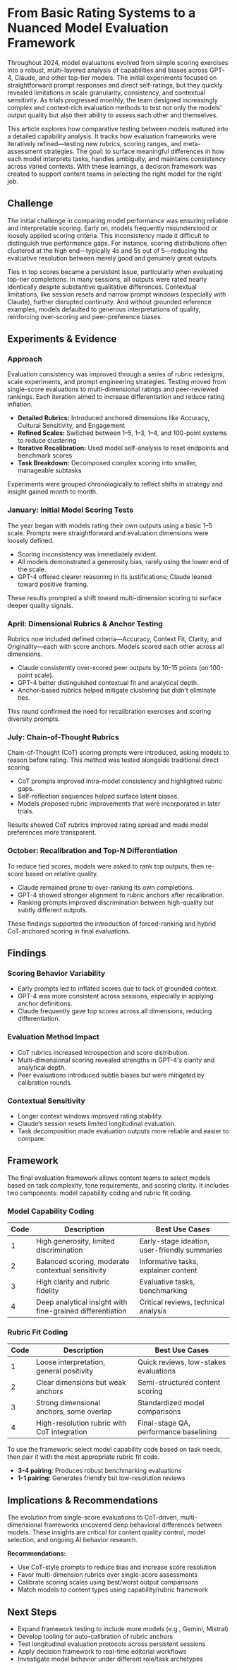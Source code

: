 # From Basic Rating Systems to a Nuanced Model Evaluation Framework

Throughout 2024, model evaluations evolved from simple scoring exercises into a robust, multi-layered analysis of capabilities and biases across GPT-4, Claude, and other top-tier models. The initial experiments focused on straightforward prompt responses and direct self-ratings, but they quickly revealed limitations in scale granularity, consistency, and contextual sensitivity. As trials progressed monthly, the team designed increasingly complex and context-rich evaluation methods to test not only the models' output quality but also their ability to assess each other and themselves.

This article explores how comparative testing between models matured into a detailed capability analysis. It tracks how evaluation frameworks were iteratively refined—testing new rubrics, scoring ranges, and meta-assessment strategies. The goal: to surface meaningful differences in how each model interprets tasks, handles ambiguity, and maintains consistency across varied contexts. With these learnings, a decision framework was created to support content teams in selecting the right model for the right job.

## Challenge

The initial challenge in comparing model performance was ensuring reliable and interpretable scoring. Early on, models frequently misunderstood or loosely applied scoring criteria. This inconsistency made it difficult to distinguish true performance gaps. For instance, scoring distributions often clustered at the high end—typically 4s and 5s out of 5—reducing the evaluative resolution between merely good and genuinely great outputs.

Ties in top scores became a persistent issue, particularly when evaluating top-tier completions. In many sessions, all outputs were rated nearly identically despite substantive qualitative differences. Contextual limitations, like session resets and narrow prompt windows (especially with Claude), further disrupted continuity. And without grounded reference examples, models defaulted to generous interpretations of quality, reinforcing over-scoring and peer-preference biases.

## Experiments & Evidence

### Approach

Evaluation consistency was improved through a series of rubric redesigns, scale experiments, and prompt engineering strategies. Testing moved from single-score evaluations to multi-dimensional ratings and peer-reviewed rankings. Each iteration aimed to increase differentiation and reduce rating inflation.

* **Detailed Rubrics:** Introduced anchored dimensions like Accuracy, Cultural Sensitivity, and Engagement
* **Refined Scales:** Switched between 1–5, 1–3, 1–4, and 100-point systems to reduce clustering
* **Iterative Recalibration:** Used model self-analysis to reset endpoints and benchmark scores
* **Task Breakdown:** Decomposed complex scoring into smaller, manageable subtasks

Experiments were grouped chronologically to reflect shifts in strategy and insight gained month to month.

### January: Initial Model Scoring Tests

The year began with models rating their own outputs using a basic 1–5 scale. Prompts were straightforward and evaluation dimensions were loosely defined.

* Scoring inconsistency was immediately evident.
* All models demonstrated a generosity bias, rarely using the lower end of the scale.
* GPT-4 offered clearer reasoning in its justifications; Claude leaned toward positive framing.

These results prompted a shift toward multi-dimension scoring to surface deeper quality signals.

### April: Dimensional Rubrics & Anchor Testing

Rubrics now included defined criteria—Accuracy, Context Fit, Clarity, and Originality—each with score anchors. Models scored each other across all dimensions.

* Claude consistently over-scored peer outputs by 10–15 points (on 100-point scale).
* GPT-4 better distinguished contextual fit and analytical depth.
* Anchor-based rubrics helped mitigate clustering but didn’t eliminate ties.

This round confirmed the need for recalibration exercises and scoring diversity prompts.

### July: Chain-of-Thought Rubrics

Chain-of-Thought (CoT) scoring prompts were introduced, asking models to reason before rating. This method was tested alongside traditional direct scoring.

* CoT prompts improved intra-model consistency and highlighted rubric gaps.
* Self-reflection sequences helped surface latent biases.
* Models proposed rubric improvements that were incorporated in later trials.

Results showed CoT rubrics improved rating spread and made model preferences more transparent.

### October: Recalibration and Top-N Differentiation

To reduce tied scores, models were asked to rank top outputs, then re-score based on relative quality.

* Claude remained prone to over-ranking its own completions.
* GPT-4 showed stronger alignment to rubric anchors after recalibration.
* Ranking prompts improved discrimination between high-quality but subtly different outputs.

These findings supported the introduction of forced-ranking and hybrid CoT-anchored scoring in final evaluations.

## Findings

### Scoring Behavior Variability

* Early prompts led to inflated scores due to lack of grounded context.
* GPT-4 was more consistent across sessions, especially in applying anchor definitions.
* Claude frequently gave top scores across all dimensions, reducing differentiation.

### Evaluation Method Impact

* CoT rubrics increased introspection and score distribution.
* Multi-dimensional scoring revealed strengths in GPT-4's clarity and analytical depth.
* Peer evaluations introduced subtle biases but were mitigated by calibration rounds.

### Contextual Sensitivity

* Longer context windows improved rating stability.
* Claude’s session resets limited longitudinal evaluation.
* Task decomposition made evaluation outputs more reliable and easier to compare.

## Framework

The final evaluation framework allows content teams to select models based on task complexity, tone requirements, and scoring clarity. It includes two components: model capability coding and rubric fit coding.

### Model Capability Coding

| Code | Description                                               | Best Use Cases                                |
| ---- | --------------------------------------------------------- | --------------------------------------------- |
| 1    | High generosity, limited discrimination                   | Early-stage ideation, user-friendly summaries |
| 2    | Balanced scoring, moderate contextual sensitivity         | Informative tasks, explainer content          |
| 3    | High clarity and rubric fidelity                          | Evaluative tasks, benchmarking                |
| 4    | Deep analytical insight with fine-grained differentiation | Critical reviews, technical analysis          |

### Rubric Fit Coding

| Code | Description                                 | Best Use Cases                         |
| ---- | ------------------------------------------- | -------------------------------------- |
| 1    | Loose interpretation, general positivity    | Quick reviews, low-stakes evaluations  |
| 2    | Clear dimensions but weak anchors           | Semi-structured content scoring        |
| 3    | Strong dimensional anchors, some overlap    | Standardized model comparisons         |
| 4    | High-resolution rubric with CoT integration | Final-stage QA, performance baselining |

To use the framework: select model capability code based on task needs, then pair it with the most appropriate rubric fit code.

* **3-4 pairing**: Produces robust benchmarking evaluations
* **1-1 pairing**: Generates friendly but low-resolution reviews

## Implications & Recommendations

The evolution from single-score evaluations to CoT-driven, multi-dimensional frameworks uncovered deep behavioral differences between models. These insights are critical for content quality control, model selection, and ongoing AI behavior research.

**Recommendations:**

* Use CoT-style prompts to reduce bias and increase score resolution
* Favor multi-dimension rubrics over single-score assessments
* Calibrate scoring scales using best/worst output comparisons
* Match models to content types using capability/rubric framework

## Next Steps

* Expand framework testing to include more models (e.g., Gemini, Mistral)
* Develop tooling for auto-calibration of rubric anchors
* Test longitudinal evaluation protocols across persistent sessions
* Apply decision framework to real-time editorial workflows
* Investigate model behavior under different role/task archetypes
